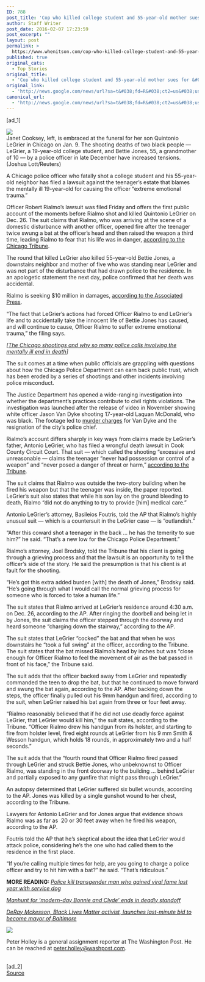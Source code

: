 ```yaml
---
ID: 788
post_title: 'Cop who killed college student and 55-year-old mother sues for &#039;extreme emotional trauma&#039; &#8211; Washington Post'
author: Staff Writer
post_date: 2016-02-07 17:23:59
post_excerpt: ""
layout: post
permalink: >
  https://www.whenitson.com/cop-who-killed-college-student-and-55-year-old-mother-sues-for-extreme-emotional-trauma-washington-post/
published: true
original_cats:
  - Top Stories
original_title:
  - 'Cop who killed college student and 55-year-old mother sues for &#039;extreme emotional trauma&#039; - Washington Post'
original_link:
  - 'http://news.google.com/news/url?sa=t&#038;fd=R&#038;ct2=us&#038;usg=AFQjCNF2GKdczViJQH5I5WI5gLbEKKB-rw&#038;clid=c3a7d30bb8a4878e06b80cf16b898331&#038;cid=52779043521421&#038;ei=rX23VuCPGsaqwQHFzIDIDg&#038;url=https://www.washingtonpost.com/news/post-nation/wp/2016/02/07/after-killing-college-student-and-55-year-old-mother-cop-sues-for-extreme-emotional-trauma/'
canonical_url:
  - 'http://news.google.com/news/url?sa=t&#038;fd=R&#038;ct2=us&#038;usg=AFQjCNF2GKdczViJQH5I5WI5gLbEKKB-rw&#038;clid=c3a7d30bb8a4878e06b80cf16b898331&#038;cid=52779043521421&#038;ei=rX23VuCPGsaqwQHFzIDIDg&#038;url=https://www.washingtonpost.com/news/post-nation/wp/2016/02/07/after-killing-college-student-and-55-year-old-mother-cop-sues-for-extreme-emotional-trauma/'
---
```

 [ad_1]
<br><div id=""><div class="inline-content inline-photo inline-photo-normal"> <a name="1b4cbd39db"/> <img class="unprocessed" data-hi-res-src="https://img.washingtonpost.com/wp-apps/imrs.php?src=https://img.washingtonpost.com/rf/image_908w/2010-2019/Wires/Images/2016-01-09/Reuters/2016-01-09T221622Z_01_CHI110_RTRIDSP_3_POLICE-CHICAGO-FUNERAL.jpg&amp;w=1484" data-low-res-src="http://www.whenitson.com/wp-content/uploads/2016/02/Cop-who-killed-college-student-and-55-year-old-mother-sues-for-039extreme-emotional-trauma039-Washington-Post.jpg" src="http://www.whenitson.com/wp-content/uploads/2016/02/Cop-who-killed-college-student-and-55-year-old-mother-sues-for-039extreme-emotional-trauma039-Washington-Post.jpg"/><br/><span class="pb-caption">Janet Cooksey, left, is embraced at the funeral for her son Quintonio LeGrier in Chicago on Jan. 9. The shooting deaths of two black people — LeGrier, a 19-year-old college student, and Bettie Jones, 55, a grandmother of 10 — by a police officer in late December have increased tensions. (Joshua Lott/Reuters)</span> </div> <p>A Chicago police officer who fatally shot a college student and his 55-year-old neighbor has filed a lawsuit against the teenager’s estate that blames the mentally ill 19-year-old for causing the officer “extreme emotional trauma.”</p> <p>Officer Robert Rialmo’s lawsuit was filed Friday and offers the first public account of the moments before Rialmo shot and killed Quintonio LeGrier on Dec. 26. The suit claims that Rialmo, who was arriving at the scene of a domestic disturbance with another officer, opened fire after the teenager twice swung a bat at the officer’s head and then raised the weapon a third time, leading Rialmo to fear that his life was in danger, <a href="http://www.chicagotribune.com/news/local/breaking/ct-robert-rialmo-quintonio-legrier-20160206-story.html">according to the Chicago Tribune</a>.</p> <p>The round that killed LeGrier also killed 55-year-old Bettie Jones, a downstairs neighbor and mother of five who was standing near LeGrier and was not part of the disturbance that had drawn police to the residence. In an apologetic statement the next day, police confirmed that her death was accidental.</p> <p>Rialmo is seeking $10 million in damages, <a href="http://bigstory.ap.org/article/cd8011f50fd44ea59fde4a1e797c5ee2/chicago-officer-sues-estate-teen-he-shot-claiming-trauma">according to the Associated Press</a>.</p> <p>“The fact that LeGrier’s actions had forced Officer Rialmo to end LeGrier’s life and to accidentally take the innocent life of Bettie Jones has caused, and will continue to cause, Officer Rialmo to suffer extreme emotional trauma,” the filing says.</p> <p channel="wp.com" class="interstitial-link"> <i> [<a href="https://www.washingtonpost.com/news/post-nation/wp/2015/12/29/why-police-calls-involving-the-mentally-ill-often-end-in-tragedy/">The Chicago shootings and why so many police calls involving the mentally ill end in death</a>] </i> </p> <p>The suit comes at a time when public officials are grappling with questions about how the Chicago Police Department can earn back public trust, which has been eroded by a series of shootings and other incidents involving police misconduct.</p> <p>The Justice Department has opened a wide-ranging investigation into whether the department’s practices contribute to civil rights violations. The investigation was launched after the release of video in November showing white officer Jason Van Dyke shooting 17-year-old Laquan McDonald, who was black. The footage led to <a href="https://www.washingtonpost.com/news/post-nation/wp/2015/11/24/chicago-police-officer-charged-with-murder-for-shooting-black-teenager/">murder charges</a> for Van Dyke and the resignation of the city’s police chief.</p> <p>Rialmo’s account differs sharply in key ways from claims made by LeGrier’s father, Antonio LeGrier, who has filed a wrongful death lawsuit in Cook County Circuit Court. That suit — which called the shooting “excessive and unreasonable — claims the teenager “never had possession or control of a weapon” and “never posed a danger of threat or harm,” <a href="http://www.chicagotribune.com/news/local/breaking/ct-quintonio-legrier-father-files-lawsuit-met-20151228-story.html">according to the Tribune</a>.</p> <p>The suit claims that Rialmo was outside the two-story building when he fired his weapon but that the teenager was inside, the paper reported. LeGrier’s suit also states that while his son lay on the ground bleeding to death, Rialmo “did not do anything to try to provide [him] medical care.”</p> <p>Antonio LeGrier’s attorney, Basileios Foutris, told the AP that Rialmo’s highly unusual suit — which is a countersuit in the LeGrier case — is “outlandish.”</p> <p>“After this coward shot a teenager in the back … he has the temerity to sue him?” he said. “That’s a new low for the Chicago Police Department.”</p> <p>Rialmo’s attorney, Joel Brodsky, told the Tribune that his client is going through a grieving process and that the lawsuit is an opportunity to tell the officer’s side of the story. He said the presumption is that his client is at fault for the shooting.</p> <p>“He’s got this extra added burden [with] the death of Jones,” Brodsky said. “He’s going through what I would call the normal grieving process for someone who is forced to take a human life.”</p> <p>The suit states that Rialmo arrived at LeGrier’s residence around 4:30 a.m. on Dec. 26, according to the AP. After ringing the doorbell and being let in by Jones, the suit claims the officer stepped through the doorway and heard someone “charging down the stairway,” according to the AP.</p> <p>The suit states that LeGrier “cocked” the bat and that when he was downstairs he “took a full swing” at the officer, according to the Tribune. The suit states that the bat missed Rialmo’s head by inches but was “close enough for Officer Rialmo to feel the movement of air as the bat passed in front of his face,” the Tribune said.</p> <p>The suit adds that the officer backed away from LeGrier and repeatedly commanded the teen to drop the bat, but that he continued to move forward and swung the bat again, according to the AP. After backing down the steps, the officer finally pulled out his 9mm handgun and fired, according to the suit, when LeGrier raised his bat again from three or four feet away.</p> <p>“Rialmo reasonably believed that if he did not use deadly force against LeGrier, that LeGrier would kill him,” the suit states, according to the Tribune. “Officer Rialmo drew his handgun from its holster, and starting to fire from holster level, fired eight rounds at LeGrier from his 9 mm Smith &amp; Wesson handgun, which holds 18 rounds, in approximately two and a half seconds.”</p> <p>The suit adds that the “fourth round that Officer Rialmo fired passed through LeGrier and struck Bettie Jones, who unbeknownst to Officer Rialmo, was standing in the front doorway to the building … behind LeGrier and partially exposed to any gunfire that might pass through LeGrier.”</p> <p>An autopsy determined that LeGrier suffered six bullet wounds, according to the AP. Jones was killed by a single gunshot wound to her chest, according to the Tribune.</p> <p>Lawyers for Antonio LeGrier and for Jones argue that evidence shows Rialmo was as far as  20 or 30 feet away when he fired his weapon, according to the AP.</p> <p>Foutris told the AP that he’s skeptical about the idea that LeGrier would attack police, considering he’s the one who had called them to the residence in the first place.</p> <p>“If you’re calling multiple times for help, are you going to charge a police officer and try to hit him with a bat?” he said. “That’s ridiculous.”</p> <p><strong>MORE READING: </strong><em><a href="https://www.washingtonpost.com/news/post-nation/wp/2016/02/06/police-kill-transgender-man-who-gained-viral-fame-last-year-with-dog/">Police kill transgender man who gained viral fame last year with service dog</a></em></p> <p><em><a href="https://www.washingtonpost.com/news/post-nation/wp/2016/02/05/search-for-modern-day-bonnie-and-clyde-ends-with-one-dead-one-injured-in-florida/">Manhunt for ‘modern-day Bonnie and Clyde’ ends in deadly standoff</a></em></p> <p><em><a href="https://www.washingtonpost.com/news/post-nation/wp/2016/02/03/deray-mckesson-black-lives-matter-activist-launches-last-minute-bid-to-become-mayor-of-baltimore/">DeRay Mckesson, Black Lives Matter activist, launches last-minute bid to become mayor of Baltimore</a></em></p></div><div readability="33"><a href="http://www.washingtonpost.com/people/peter-holley"><img src="http://www.whenitson.com/wp-content/uploads/2016/02/holleyp.jpeg" data-threshold="480" class="post-body-headshot-left "/></a><p>Peter Holley is a general assignment reporter at The Washington Post. He can be reached at peter.holley@washpost.com.</p></div>
<br>[ad_2]
<br><a href="http://news.google.com/news/url?sa=t&#038;fd=R&#038;ct2=us&#038;usg=AFQjCNF2GKdczViJQH5I5WI5gLbEKKB-rw&#038;clid=c3a7d30bb8a4878e06b80cf16b898331&#038;cid=52779043521421&#038;ei=rX23VuCPGsaqwQHFzIDIDg&#038;url=https://www.washingtonpost.com/news/post-nation/wp/2016/02/07/after-killing-college-student-and-55-year-old-mother-cop-sues-for-extreme-emotional-trauma/">Source </a>